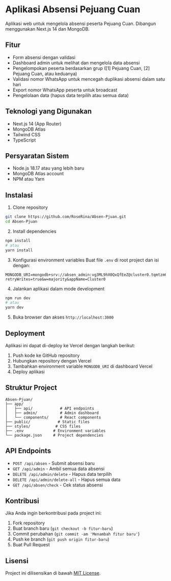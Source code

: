 # Aplikasi Absensi Pejuang Cuan

Aplikasi web untuk mengelola absensi peserta Pejuang Cuan. Dibangun menggunakan Next.js 14 dan MongoDB.

## Fitur

- Form absensi dengan validasi
- Dashboard admin untuk melihat dan mengelola data absensi
- Pengelompokan peserta berdasarkan grup ([1] Pejuang Cuan, [2] Pejuang Cuan, atau keduanya)
- Validasi nomor WhatsApp untuk mencegah duplikasi absensi dalam satu hari
- Export nomor WhatsApp peserta untuk broadcast
- Pengelolaan data (hapus data terpilih atau semua data)

## Teknologi yang Digunakan

- Next.js 14 (App Router)
- MongoDB Atlas
- Tailwind CSS
- TypeScript

## Persyaratan Sistem

- Node.js 18.17 atau yang lebih baru
- MongoDB Atlas account
- NPM atau Yarn

## Instalasi

1. Clone repository
```bash
git clone https://github.com/RoseRina/Absen-Pjuan.git
cd Absen-Pjuan
```

2. Install dependencies
```bash
npm install
# atau
yarn install
```

3. Konfigurasi environment variables
Buat file `.env` di root project dan isi dengan:
```env
MONGODB_URI=mongodb+srv://absen_admin:vg3ML9hX0QxQfEeZ@cluster0.tqmtzm6.mongodb.net/?retryWrites=true&w=majority&appName=Cluster0
```

4. Jalankan aplikasi dalam mode development
```bash
npm run dev
# atau
yarn dev
```

5. Buka browser dan akses `http://localhost:3000`

## Deployment

Aplikasi ini dapat di-deploy ke Vercel dengan langkah berikut:

1. Push kode ke GitHub repository
2. Hubungkan repository dengan Vercel
3. Tambahkan environment variable `MONGODB_URI` di dashboard Vercel
4. Deploy aplikasi

## Struktur Project

```
Absen-Pjuan/
├── app/
│   ├── api/            # API endpoints
│   ├── admin/          # Admin dashboard
│   └── components/     # React components
├── public/            # Static files
├── styles/           # CSS files
├── .env             # Environment variables
└── package.json     # Project dependencies
```

## API Endpoints

- `POST /api/absen` - Submit absensi baru
- `GET /api/admin` - Ambil semua data absensi
- `DELETE /api/admin/delete` - Hapus data terpilih
- `DELETE /api/admin/delete-all` - Hapus semua data
- `GET /api/absen/check` - Cek status absensi

## Kontribusi

Jika Anda ingin berkontribusi pada project ini:

1. Fork repository
2. Buat branch baru (`git checkout -b fitur-baru`)
3. Commit perubahan (`git commit -am 'Menambah fitur baru'`)
4. Push ke branch (`git push origin fitur-baru`)
5. Buat Pull Request

## Lisensi

Project ini dilisensikan di bawah [MIT License](LICENSE). 